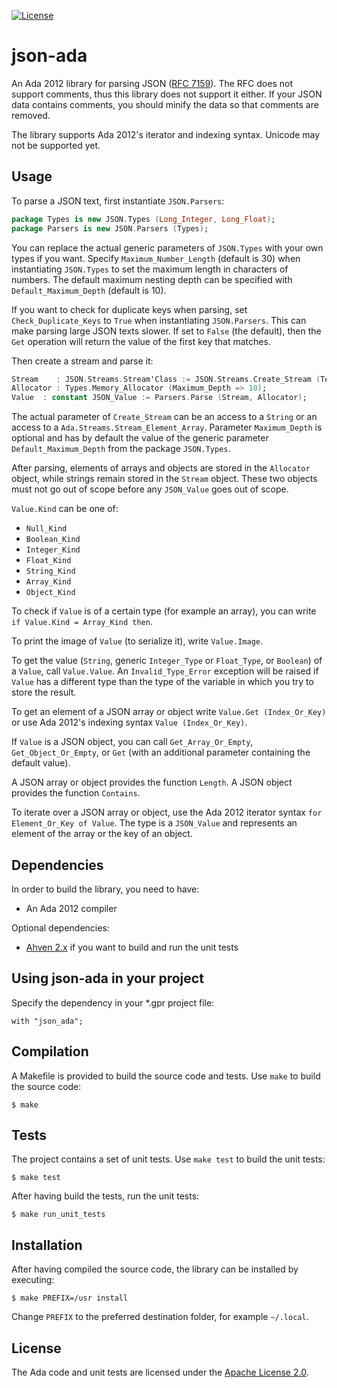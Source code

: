[![License](https://img.shields.io/:license-Apache_License_2.0-blue.svg)](https://github.com/onox/json-ada/blob/master/LICENSE.md)

json-ada
========

An Ada 2012 library for parsing JSON ([RFC 7159][url-rfc]). The RFC does
not support comments, thus this library does not support it either. If
your JSON data contains comments, you should minify the data so that
comments are removed.

The library supports Ada 2012's iterator and indexing syntax. Unicode
may not be supported yet.

Usage
-----

To parse a JSON text, first instantiate `JSON.Parsers`:

```ada
package Types is new JSON.Types (Long_Integer, Long_Float);
package Parsers is new JSON.Parsers (Types);
```

You can replace the actual generic parameters of `JSON.Types` with your
own types if you want. Specify `Maximum_Number_Length` (default is 30)
when instantiating `JSON.Types` to set the maximum length in characters
of numbers. The default maximum nesting depth can be specified with
`Default_Maximum_Depth` (default is 10).

If you want to check for duplicate keys when parsing, set
`Check_Duplicate_Keys` to `True` when instantiating `JSON.Parsers`. This
can make parsing large JSON texts slower. If set to `False` (the default),
then the `Get` operation will return the value of the first key that matches.

Then create a stream and parse it:

```ada
Stream    : JSON.Streams.Stream'Class := JSON.Streams.Create_Stream (Text'Access);
Allocator : Types.Memory_Allocator (Maximum_Depth => 10);
Value  : constant JSON_Value := Parsers.Parse (Stream, Allocator);
```

The actual parameter of `Create_Stream` can be an access to a `String`
or an access to a `Ada.Streams.Stream_Element_Array`. Parameter `Maximum_Depth`
is optional and has by default the value of the generic parameter
`Default_Maximum_Depth` from the package `JSON.Types`.

After parsing, elements of arrays and objects are stored in the `Allocator`
object, while strings remain stored in the `Stream` object. These two
objects must not go out of scope before any `JSON_Value` goes out of scope.

`Value.Kind` can be one of:

 * `Null_Kind`
 * `Boolean_Kind`
 * `Integer_Kind`
 * `Float_Kind`
 * `String_Kind`
 * `Array_Kind`
 * `Object_Kind`

To check if `Value` is of a certain type (for example an array), you can write
`if Value.Kind = Array_Kind then`.

To print the image of `Value` (to serialize it), write `Value.Image`.

To get the value (`String`, generic `Integer_Type` or `Float_Type`, or
`Boolean`) of a `Value`, call `Value.Value`. An `Invalid_Type_Error`
exception will be raised if `Value` has a different type than the type
of the variable in which you try to store the result.

To get an element of a JSON array or object write `Value.Get (Index_Or_Key)`
or use Ada 2012's indexing syntax `Value (Index_Or_Key)`.

If `Value` is a JSON object, you can call `Get_Array_Or_Empty`,
`Get_Object_Or_Empty`, or `Get` (with an additional parameter containing
the default value).

A JSON array or object provides the function `Length`. A JSON object provides
the function `Contains`.

To iterate over a JSON array or object, use the
Ada 2012 iterator syntax `for Element_Or_Key of Value`. The type is a
`JSON_Value` and represents an element of the array or the key of an object.

Dependencies
------------

In order to build the library, you need to have:

 * An Ada 2012 compiler

Optional dependencies:

 * [Ahven 2.x][url-ahven] if you want to build and run the unit tests

Using json-ada in your project
------------------------------

Specify the dependency in your \*.gpr project file:

    with "json_ada";

Compilation
-----------

A Makefile is provided to build the source code and tests. Use `make` to build
the source code:

    $ make

Tests
-----

The project contains a set of unit tests. Use `make test` to build the unit tests:

    $ make test

After having build the tests, run the unit tests:

    $ make run_unit_tests

Installation
------------

After having compiled the source code, the library can be installed by executing:

    $ make PREFIX=/usr install

Change `PREFIX` to the preferred destination folder, for example `~/.local`.

License
-------

The Ada code and unit tests are licensed under the [Apache License 2.0][url-apache].

  [url-rfc]: https://tools.ietf.org/html/rfc7159
  [url-ahven]: http://ahven.stronglytyped.org
  [url-apache]: https://opensource.org/licenses/Apache-2.0

